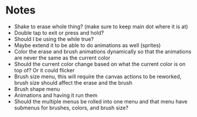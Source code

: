 # Notes

- Shake to erase whole thing? (make sure to keep main dot where it is at)
- Double tap to exit or press and hold?
- Should I be using the while true?
- Maybe extend it to be able to do animations as well (sprites)
- Color the erase and brush animations dynamically so that the animations are never the same as the current color
- Should the current color change based on what the current color is on top of?  Or it could flicker
- Brush size menu, this will require the canvas actions to be reworked, brush size should affect the erase and the brush
- Brush shape menu
- Animations and having it run them
- Should the multiple menus be rolled into one menu and that menu have submenus for brushes, colors, and brush size?
